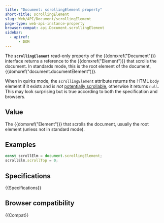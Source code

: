 ```yaml
---
title: "Document: scrollingElement property"
short-title: scrollingElement
slug: Web/API/Document/scrollingElement
page-type: web-api-instance-property
browser-compat: api.Document.scrollingElement
sidebar:
  - apiref:
      - DOM
---
```


The **`scrollingElement`** read-only property of the
{{domxref("Document")}} interface returns a reference to the {{domxref("Element")}} that
scrolls the document. In standards mode, this is the root element of the
document, {{domxref("document.documentElement")}}.

When in quirks mode, the `scrollingElement` attribute returns the HTML
`body` element if it exists and is _not_ [potentially scrollable](https://drafts.csswg.org/cssom-view/#potentially-scrollable), otherwise it returns `null`. This may look surprising but is true according to both the specification and browsers.

## Value

The {{domxref("Element")}} that scrolls the document, usually the root element (unless not in standard mode).

## Examples

```js
const scrollElm = document.scrollingElement;
scrollElm.scrollTop = 0;
```

## Specifications

{{Specifications}}

## Browser compatibility

{{Compat}}

